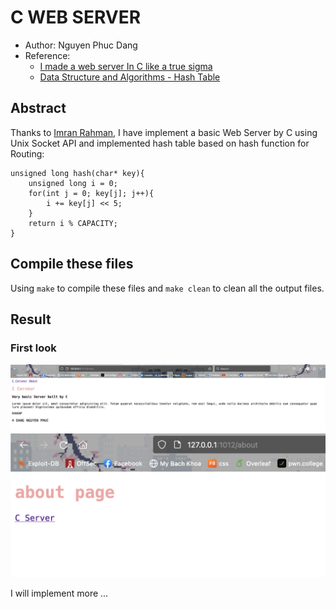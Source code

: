 # C WEB SERVER
* Author: Nguyen Phuc Dang
* Reference: 
    * [I made a web server In C like a true sigma](https://www.youtube.com/watch?v=cEH_ipqHbUw)
    * [Data Structure and Algorithms - Hash Table](https://www.tutorialspoint.com/data_structures_algorithms/hash_data_structure.htm)
    

## Abstract
Thanks to [Imran Rahman](https://www.youtube.com/@imraninfrarote), I have implement a basic Web Server by C using Unix Socket API and implemented hash table based on hash function for Routing:
```
unsigned long hash(char* key){
    unsigned long i = 0;
    for(int j = 0; key[j]; j++){
        i += key[j] << 5;
    }
    return i % CAPACITY;
}
```

## Compile these files
Using ```make``` to compile these files and ```make clean``` to clean all the output files.


## Result
### First look
![Testing program 1](/img/update1/1.png "index Page")
![Testing program 2](/img/update1/2.png "about Page")

I will implement more ...

